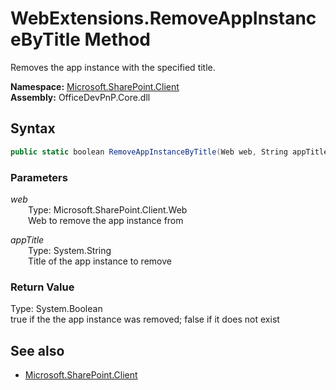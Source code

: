 # WebExtensions.RemoveAppInstanceByTitle Method  
Removes the app instance with the specified title.  

**Namespace:** [Microsoft.SharePoint.Client](Microsoft.SharePoint.Client.md)  
**Assembly:** OfficeDevPnP.Core.dll  
## Syntax
```C#
public static boolean RemoveAppInstanceByTitle(Web web, String appTitle)
```
### Parameters
*web*  
&emsp;&emsp;Type: Microsoft.SharePoint.Client.Web  
&emsp;&emsp;Web to remove the app instance from  
  
*appTitle*  
&emsp;&emsp;Type: System.String  
&emsp;&emsp;Title of the app instance to remove  
  
### Return Value
Type: System.Boolean  
true if the the app instance was removed; false if it does not exist

## See also
- [Microsoft.SharePoint.Client](Microsoft.SharePoint.Client.md)
